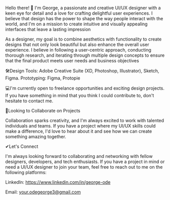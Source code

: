 Hello there! 👋 I'm George, a passionate and creative UI/UX designer with a keen eye for detail and a love for crafting delightful user experiences. I believe that design has the power to shape the way people interact with the world, and I'm on a mission to create intuitive and visually appealing interfaces that leave a lasting impression



As a designer, my goal is to combine aesthetics with functionality to create designs that not only look beautiful but also enhance the overall user experience. I believe in following a user-centric approach, conducting thorough research, and iterating through multiple design concepts to ensure that the final product meets user needs and business objectives


🛠Design Tools: Adobe Creative Suite (XD, Photoshop, Illustrator), Sketch, Figma.
Prototyping: Figma, Protopie

💻I'm currently open to freelance opportunities and exciting design projects. If you have something in mind that you think I could contribute to, don't hesitate to contact me.

🧰Looking to Collaborate on Projects

Collaboration sparks creativity, and I'm always excited to work with talented individuals and teams. If you have a project where my UI/UX skills could make a difference, I'd love to hear about it and see how we can create something amazing together.

✔Let's Connect

I'm always looking forward to collaborating and networking with fellow designers, developers, and tech enthusiasts. If you have a project in mind or need a UI/UX designer to join your team, feel free to reach out to me on the following platforms:

LinkedIn: https://www.linkedin.com/in/george-ode

Email: your.odegeorge3@gmail.com
